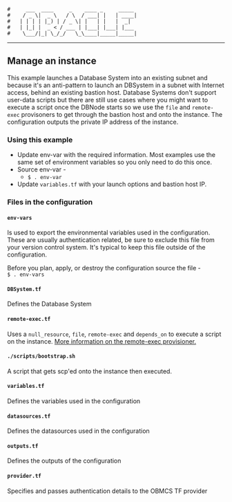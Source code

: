     #     ___  ____     _    ____ _     _____
    #    / _ \|  _ \   / \  / ___| |   | ____|
    #   | | | | |_) | / _ \| |   | |   |  _|
    #   | |_| |  _ < / ___ | |___| |___| |___
    #    \___/|_| \_/_/   \_\____|_____|_____|
***
## Manage an instance
This example launches a Database System into an existing subnet and because it's an anti-pattern to launch an DBSystem in a subnet with Internet access, behind an existing bastion host. Database Systems don't support user-data scripts but there are still use cases where you might want to execute a script once the DBNode starts so we use the `file` and `remote-exec` provisoners to get through the bastion host and onto the instance. The configuration outputs the private IP address of the instance.

### Using this example
* Update env-var with the required information. Most examples use the same set of environment variables so you only need to do this once.
* Source env-var -
  * `$ . env-var`
* Update `variables.tf` with your launch options and bastion host IP.  

### Files in the configuration

#### `env-vars`
Is used to export the environmental variables used in the configuration. These are usually authentication related, be sure to exclude this file from your version control system. It's typical to keep this file outside of the configuration.

Before you plan, apply, or destroy the configuration source the file -  
`$ . env-vars`

#### `DBSystem.tf`
Defines the Database System

#### `remote-exec.tf`
Uses a `null_resource`, `file`, `remote-exec` and `depends_on` to execute a script on the instance. [More information on the remote-exec provisioner.](https://www.terraform.io/docs/provisioners/remote-exec.html)  

#### `./scripts/bootstrap.sh`
A script that gets scp'ed onto the instance then executed.  

#### `variables.tf`
Defines the variables used in the configuration

#### `datasources.tf`
Defines the datasources used in the configuration

#### `outputs.tf`
Defines the outputs of the configuration

#### `provider.tf`
Specifies and passes authentication details to the OBMCS TF provider